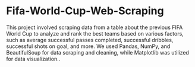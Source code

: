 # Fifa-World-Cup-Web-Scraping
This project involved scraping data from a table about the previous FIFA World Cup to analyze and rank the best teams based on various factors, such as average successful passes completed, successful dribbles, successful shots on goal, and more. We used Pandas, NumPy, and BeautifulSoup for data scraping and cleaning, while Matplotlib was utilized for data visualization..
